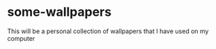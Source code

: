 # some-wallpapers

This will be a personal collection of wallpapers that I have used on my computer
